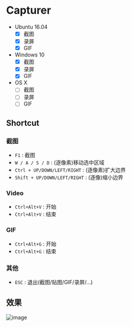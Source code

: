 # Capturer
- Ubuntu 16.04
    - [x] 截图
    - [x] 录屏
    - [x] GIF
- Windows 10
    - [x] 截图
    - [x] 录屏
    - [x] GIF
- OS X
    - [ ] 截图
    - [ ] 录屏
    - [ ] GIF

## Shortcut
### 截图
 - `F1` : 截图
 - `W / A / S / D` : (逐像素)移动选中区域
 - `Ctrl + UP/DOWN/LEFT/RIGHT` : (逐像素)扩大边界
 - `Shift + UP/DOWN/LEFT/RIGHT` : (逐像)缩小边界

### Video
 - `Ctrl+Alt+V` : 开始
 - `Ctrl+Alt+V` : 结束

### GIF
 - `Ctrl+Alt+G` : 开始
 - `Ctrl+Alt+G` : 结束

### 其他
 - `ESC` : 退出(截图/贴图/GIF/录屏/...)

## 效果
![image](https://github.com/ffiirree/Capturer/blob/master/capturer.gif)